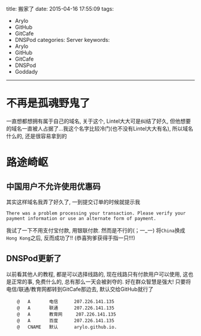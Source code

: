 title: 搬家了
date: 2015-04-16 17:55:09
tags:
  - Arylo
  - GitHub
  - GitCafe
  - DNSPod
categories: Server
keywords:
  - Arylo
  - GitHub
  - GitCafe
  - DNSPod
  - Goddady
---

# 不再是孤魂野鬼了

一直想都想拥有属于自己的域名, 关于这个, Lintel大大可是纠结了好久, 但他想要的域名一直被人占据了...我这个名字比较冷门(也不没有Lintel大大有名), 所以域名什么的, 还是很容易拿到的

# 路途崎岖

## 中国用户不允许使用优惠码

其实这样域名我弄了好久了, 一到提交订单的时候就提示我
```
There was a problem processing your transaction. Please verify your payment information or use an alternate form of payment.
```
我试了一下不用支付宝付款, 用银联付款.
然而是不行的(；一_一)
将`China`换成`Hong Kong`之后, 反而成功了!! (恭喜狗爹获得手指一只!!!)

## DNSPod更新了

以前看其他人的教程, 都是可以选择线路的, 现在线路只有付款用户可以使用, 这也是正常的事, 免费什么的, 总有那么一天会被剥夺的.
好在群众智慧是强大! 只要将电信/联通/教育网都转到GitCafe那边去, 默认交给GitHub就行了
```
	@	A		电信		207.226.141.135
	@	A		联通		207.226.141.135
	@	A		教育网		207.226.141.135
	@	A		百度		207.226.141.135
	@	CNAME	默认		arylo.github.io.
```
